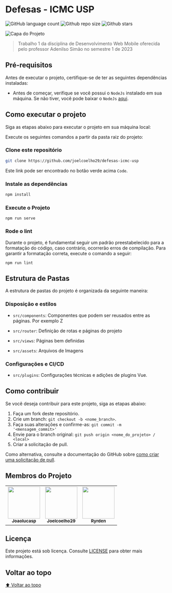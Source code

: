 # Defesas - ICMC USP

![GitHub language count](https://img.shields.io/github/languages/count/joelcoelho29/defesas-icmc-usp)
![Github repo size](https://img.shields.io/github/repo-size/joelcoelho29/defesas-icmc-usp)
![Github stars](https://img.shields.io/github/stars/joelcoelho29/defesas-icmc-usp)

![Capa do Projeto](https://i.imgur.com/QKoleua.png)

> Trabalho 1 da disciplina de Desenvolvimento Web Mobile oferecida pelo professor Adenilso Simão no semestre 1 de 2023

## Pré-requisitos

Antes de executar o projeto, certifique-se de ter as seguintes dependências instaladas:

- Antes de começar, verifique se você possui o `NodeJs` instalado em sua máquina. Se não tiver, você pode baixar o `NodeJs` [aqui](https://nodejs.org/pt-br/download).

## Como executar o projeto

Siga as etapas abaixo para executar o projeto em sua máquina local:

Execute os seguintes comandos a partir da pasta raiz do projeto:

### Clone este repositório

```bash
git clone https://github.com/joelcoelho29/defesas-icmc-usp
```

Este link pode ser encontrado no botão verde acima `Code`.

### Instale as dependências

```bash
npm install
```

### Execute o Projeto

```
npm run serve
```

### Rode o lint

Durante o projeto, é fundamental seguir um padrão preestabelecido para a formatação do código, caso contrário, ocorrerão erros de compilação. Para garantir a formatação correta, execute o comando a seguir:

```
npm run lint
```

## Estrutura de Pastas

A estrutura de pastas do projeto é organizada da seguinte maneira:

### Disposição e estilos

* `src/components`: Componentes que podem ser reusados entre as páginas. Por exemplo Z

* `src/router`: Definição de rotas e páginas do projeto

* `src/views`: Páginas bem definidas
  
* `src/assets`: Arquivos de Imagens

### Configurações e CI/CD

* `src/plugins`: Configurações técnicas e adições de plugins Vue.

## Como contribuir

Se você deseja contribuir para este projeto, siga as etapas abaixo:

1. Faça um fork deste repositório.
2. Crie um branch: `git checkout -b <nome_branch>`.
3. Faça suas alterações e confirme-as: `git commit -m '<mensagem_commit>'`
4. Envie para o branch original: `git push origin <nome_do_projeto> / <local>`
5. Criar a solicitação de pull.

Como alternativa, consulte a documentação do GitHub sobre [como criar uma solicitação de pull](https://help.github.com/en/github/collaborating-with-issues-and-pull-requests/creating-a-pull-request).

## Membros do Projeto

<table>
  <tr>
    <td align="center">
      <a href="https://github.com/joaolucasp">
        <img src="https://github.com/joaolucasp.png" width="100px">
        <br>
        <sub>
          <b>Joaolucasp</b>
        </sub>
      </a>
    </td>
    <td align="center">
      <a href="https://github.com/joelcoelho29">
        <img src="https://github.com/joelcoelho29.png" width="100px">
        <br>
        <sub>
          <b>Joelcoelho29</b>
        </sub>
      </a>
    </td>
    <td align="center">
      <a href="https://github.com/ryrden">
        <img src="https://github.com/ryrden.png" width="100px">
        <br>
        <sub>
          <b>Ryrden</b>
        </sub>
      </a>
    </td>
  </tr>
</table>

## Licença

Este projeto está sob licença. Consulte [LICENSE](LICENSE.md) para obter mais informações.

## Voltar ao topo

[⬆ Voltar ao topo](#defesas---icmc-usp)
